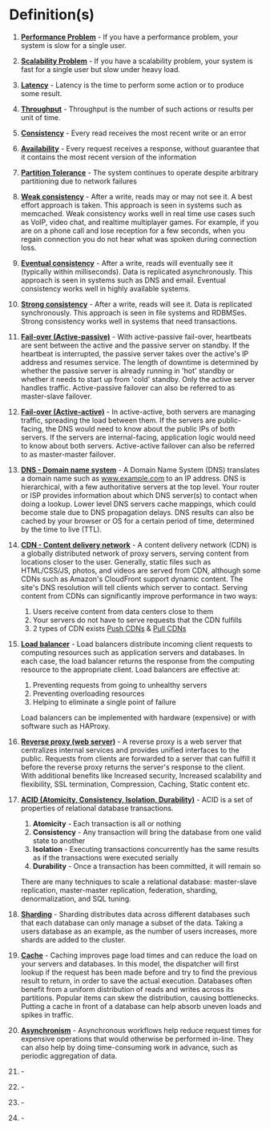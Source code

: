 # Definition(s)
1. **[Performance Problem](https://github.com/donnemartin/system-design-primer#performance-vs-scalability)** - If you have a performance problem, your system is slow for a single user.
2. **[Scalability Problem](https://github.com/donnemartin/system-design-primer#performance-vs-scalability)** - If you have a scalability problem, your system is fast for a single user but slow under heavy load.
3. **[Latency](https://github.com/donnemartin/system-design-primer#latency-vs-throughput)** - Latency is the time to perform some action or to produce some result.
4. **[Throughput](https://github.com/donnemartin/system-design-primer#latency-vs-throughput)** - Throughput is the number of such actions or results per unit of time.
5. **[Consistency](https://github.com/donnemartin/system-design-primer#cap-theorem)** - Every read receives the most recent write or an error
6. **[Availability](https://github.com/donnemartin/system-design-primer#cap-theorem)** - Every request receives a response, without guarantee that it contains the most recent version of the information
7. **[Partition Tolerance](https://github.com/donnemartin/system-design-primer#cap-theorem)** - The system continues to operate despite arbitrary partitioning due to network failures
8. **[Weak consistency](https://github.com/donnemartin/system-design-primer#consistency-patterns)** - After a write, reads may or may not see it. A best effort approach is taken. This approach is seen in systems such as memcached. Weak consistency works well in real time use cases such as VoIP, video chat, and realtime multiplayer games. For example, if you are on a phone call and lose reception for a few seconds, when you regain connection you do not hear what was spoken during connection loss.
9. **[Eventual consistency](https://github.com/donnemartin/system-design-primer#consistency-patterns)** - After a write, reads will eventually see it (typically within milliseconds). Data is replicated asynchronously. This approach is seen in systems such as DNS and email. Eventual consistency works well in highly available systems.
10. **[Strong consistency](https://github.com/donnemartin/system-design-primer#consistency-patterns)** - After a write, reads will see it. Data is replicated synchronously. This approach is seen in file systems and RDBMSes. Strong consistency works well in systems that need transactions.
11. **[Fail-over (Active-passive)](https://github.com/donnemartin/system-design-primer#availability-patterns)** - With active-passive fail-over, heartbeats are sent between the active and the passive server on standby. If the heartbeat is interrupted, the passive server takes over the active's IP address and resumes service. The length of downtime is determined by whether the passive server is already running in 'hot' standby or whether it needs to start up from 'cold' standby. Only the active server handles traffic. Active-passive failover can also be referred to as master-slave failover.
12. **[Fail-over (Active-active)](https://github.com/donnemartin/system-design-primer#availability-patterns)** - In active-active, both servers are managing traffic, spreading the load between them. If the servers are public-facing, the DNS would need to know about the public IPs of both servers. If the servers are internal-facing, application logic would need to know about both servers. Active-active failover can also be referred to as master-master failover.
13. **[DNS - Domain name system](https://github.com/donnemartin/system-design-primer#domain-name-system)** - A Domain Name System (DNS) translates a domain name such as www.example.com to an IP address. DNS is hierarchical, with a few authoritative servers at the top level. Your router or ISP provides information about which DNS server(s) to contact when doing a lookup. Lower level DNS servers cache mappings, which could become stale due to DNS propagation delays. DNS results can also be cached by your browser or OS for a certain period of time, determined by the time to live (TTL). 
14. **[CDN - Content delivery network](https://github.com/donnemartin/system-design-primer#content-delivery-network)** - A content delivery network (CDN) is a globally distributed network of proxy servers, serving content from locations closer to the user. Generally, static files such as HTML/CSS/JS, photos, and videos are served from CDN, although some CDNs such as Amazon's CloudFront support dynamic content. The site's DNS resolution will tell clients which server to contact. Serving content from CDNs can significantly improve performance in two ways:
    1. Users receive content from data centers close to them
    2. Your servers do not have to serve requests that the CDN fulfills
    3. 2 types of CDN exists [Push CDNs](https://github.com/donnemartin/system-design-primer#push-cdns) & [Pull CDNs](https://github.com/donnemartin/system-design-primer#pull-cdns)
15. **[Load balancer](https://github.com/donnemartin/system-design-primer#load-balancer)** - Load balancers distribute incoming client requests to computing resources such as application servers and databases. In each case, the load balancer returns the response from the computing resource to the appropriate client. Load balancers are effective at:
    1. Preventing requests from going to unhealthy servers
    2. Preventing overloading resources
    3. Helping to eliminate a single point of failure
    
    Load balancers can be implemented with hardware (expensive) or with software such as HAProxy. 
16. **[Reverse proxy (web server)](https://github.com/donnemartin/system-design-primer#reverse-proxy-web-server)** - A reverse proxy is a web server that centralizes internal services and provides unified interfaces to the public. Requests from clients are forwarded to a server that can fulfill it before the reverse proxy returns the server's response to the client. With additional benefits like Increased security, Increased scalability and flexibility, SSL termination, Compression, Caching, Static content etc. 
17. **[ACID (Atomicity, Consistency, Isolation, Durability)](https://github.com/donnemartin/system-design-primer#database)** - ACID is a set of properties of relational database transactions.
    1. **Atomicity** - Each transaction is all or nothing
    2. **Consistency** - Any transaction will bring the database from one valid state to another
    3. **Isolation** - Executing transactions concurrently has the same results as if the transactions were executed serially
    4. **Durability** - Once a transaction has been committed, it will remain so
    
    There are many techniques to scale a relational database: master-slave replication, master-master replication, federation, sharding, denormalization, and SQL tuning. 
18. **[Sharding](https://github.com/donnemartin/system-design-primer#sharding)** - Sharding distributes data across different databases such that each database can only manage a subset of the data. Taking a users database as an example, as the number of users increases, more shards are added to the cluster.
19. **[Cache](https://github.com/donnemartin/system-design-primer#cache)** - Caching improves page load times and can reduce the load on your servers and databases. In this model, the dispatcher will first lookup if the request has been made before and try to find the previous result to return, in order to save the actual execution. Databases often benefit from a uniform distribution of reads and writes across its partitions. Popular items can skew the distribution, causing bottlenecks. Putting a cache in front of a database can help absorb uneven loads and spikes in traffic. 
20. **[Asynchronism](https://github.com/donnemartin/system-design-primer#asynchronism)** - Asynchronous workflows help reduce request times for expensive operations that would otherwise be performed in-line. They can also help by doing time-consuming work in advance, such as periodic aggregation of data. 
21. **[]()** - 
22. **[]()** - 
23. **[]()** - 
24. **[]()** - 
